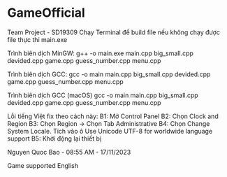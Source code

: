# GameOfficial
Team Project - SD19309
Chạy Terminal để build file nếu không chạy được file thực thi main.exe

Trình biên dịch MinGW:
g++ -o main.exe main.cpp big_small.cpp devided.cpp game.cpp guess_number.cpp menu.cpp

Trình biên dịch GCC:
gcc -o main main.cpp big_small.cpp devided.cpp game.cpp guess_number.cpp menu.cpp

Trình biên dịch GCC (macOS)
gcc -o main main.cpp big_small.cpp devided.cpp game.cpp guess_number.cpp menu.cpp


Lỗi tiếng Việt fix theo cách này:
B1: Mở Control Panel
B2: Chọn Clock and Region
B3: Chọn Region -> Chọn Tab Administrative
B4: Chọn Change System Locale. Tích vào ô Use Unicode UTF-8 for worldwide language support
B5: Khởi động lại thiết bị

Nguyen Quoc Bao - 08:55 AM - 17/11/2023

Game supported English


